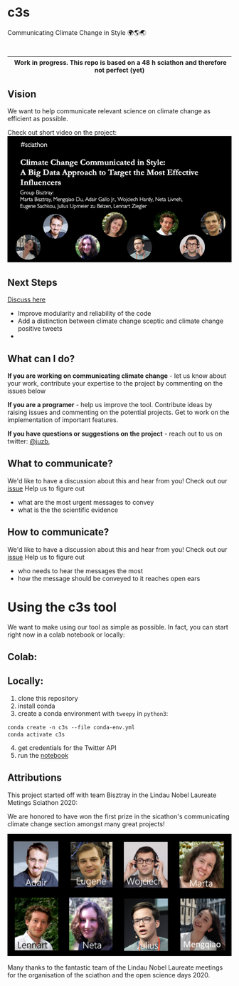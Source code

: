 # c3s
Communicating Climate Change in Style 🌍🌎🌏

# 

| Work in progress. This repo is based on a 48 h sciathon and therefore not perfect (yet) |
|---|

## Vision

We want to help communicate relevant science on climate change as efficient as possible.

Check out short video on the project: [![Project video](img/video_thumbnail.png)](https://youtu.be/3t5OFxMSSF0)

## Next Steps

[Discuss here](https://github.com/juzb/c3s/issues/3#issue-650607257)
- Improve modularity and reliability of the code
- Add a distinction between climate change sceptic and climate change positive tweets
- 

## What can I do?

**If you are working on communicating climate change** - let us know about your work, contribute your expertise to the project by commenting on the issues below 

**If you are a programer** - help us improve the tool. Contribute ideas by raising issues and commenting on the potential projects. Get to work on the implementation of important features. 
<!-- # TODO: link issue here -->

**If you have questions or suggestions on the project** - reach out to us on twitter: [@juzb](https://twitter.com/juluzb), 
<!-- #TODO: add your handles, if you're fine with that -->

## What to communicate?

We'd  like to have a discussion about this and hear from you! 
Check out our [issue](https://github.com/juzb/c3s/issues/1#issue-650606111) 
Help us to figure out
- what are the most urgent messages to convey
- what is the the scientific evidence

## How to communicate?

We'd  like to have a discussion about this and hear from you! 
Check out our [issue](https://github.com/juzb/c3s/issues/2#issue-650606682)
Help us to figure out
- who needs to hear the messages the most
- how the message should be conveyed to it reaches open ears


# Using the c3s tool

We want to make using our tool as simple as possible. In fact, you can start right now in a colab notebook or locally:

## Colab:
<!-- #TODO: figure out how to make the colab notebook run the newest version from github -->

## Locally:
<!-- Hyperlink all of these -->
1. clone this repository
2. install conda
3. create a conda environment with `tweepy` in `python3`: 
 ```
conda create -n c3s --file conda-env.yml
conda activate c3s
 ```
4. get credentials for the Twitter API
5. run the [notebook](code/sciathon_notebook.ipynb)

## Attributions

This project started off with team Bisztray in the Lindau Nobel Laureate Metings Sciathon 2020:

We are honored to have won the first prize in the sicathon's communicating climate change section amongst many great projects!

![Group picture](img/group_bisztray.png)

Many thanks to the fantastic team of the Lindau Nobel Laureate meetings for the organisation of the sciathon and the open science days 2020.

 